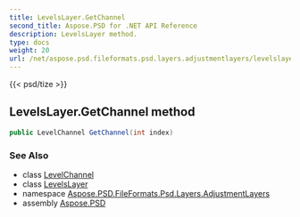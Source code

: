```yaml
---
title: LevelsLayer.GetChannel
second_title: Aspose.PSD for .NET API Reference
description: LevelsLayer method. 
type: docs
weight: 20
url: /net/aspose.psd.fileformats.psd.layers.adjustmentlayers/levelslayer/getchannel/
---
```

{{< psd/tize >}}
## LevelsLayer.GetChannel method

```csharp
public LevelChannel GetChannel(int index)
```

### See Also

* class [LevelChannel](../../../aspose.psd.fileformats.psd.layers.layerresources/levelchannel/)
* class [LevelsLayer](../)
* namespace [Aspose.PSD.FileFormats.Psd.Layers.AdjustmentLayers](../../levelslayer/)
* assembly [Aspose.PSD](../../../)


